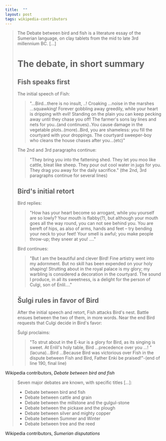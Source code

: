 ```yaml
---
title:  ""
layout: post
tags: wikipedia-contributors
---
```


> The Debate between bird and fish is a literature essay of the Sumerian language, on clay tablets from the mid to late 3rd millennium BC. [...]
> 
> # The debate, in short summary
> 
> ## Fish speaks first
> 
> The initial speech of Fish:
> 
> > "...Bird...there is no insult, ..! Croaking ...noise in the marshes ...squawking! Forever gobbling away greedily, while your heart is dripping with evil! Standing on the plain you can keep pecking away until they chase you off! The farmer's sons lay lines and nets for you..(and continues)..You cause damage in the vegetable plots..(more)..Bird, you are shameless: you fill the courtyard with your droppings. The courtyard sweeper-boy who cleans the house chases after you...(etc)"
> 
> The 2nd and 3rd paragraphs continue:
> 
> > "They bring you into the fattening shed. They let you moo like cattle, bleat like sheep. They pour out cool water in jugs for you. They drag you away for the daily sacrifice." (the 2nd, 3rd paragraphs continue for several lines)
> 
> ## Bird's initial retort
> 
> Bird replies:
> 
> > "How has your heart become so arrogant, while you yourself are so lowly? Your mouth is flabby(?), but although your mouth goes all the way round, you can not see behind you. You are bereft of hips, as also of arms, hands and feet – try bending your neck to your feet! Your smell is awful; you make people throw-up; they sneer at you! ...."
> 
> Bird continues:
> 
> > "But I am the beautiful and clever Bird! Fine artistry went into my adornment. But no skill has been expended on your holy shaping! Strutting about in the royal palace is my glory; my warbling is considered a decoration in the courtyard. The sound I produce, in all its sweetness, is a delight for the person of Culgi, son of Enlil...."
> 
> ## Šulgi rules in favor of Bird
> After the initial speech and retort, Fish attacks Bird's nest. Battle ensues between the two of them, in more words. Near the end Bird requests that Culgi decide in Bird's favor:
> 
> Šulgi proclaims:
> 
> > "To strut about in the E-kur is a glory for Bird, as its singing is sweet. At Enlil's holy table, Bird ...precedence over you ...!
> > "(lacuna)...Bird ...Because Bird was victorious over Fish in the dispute between Fish and Bird, Father Enki be praised!"-(end of line 190, final line)

Wikipedia contributors, _Debate between bird and fish_


> Seven major debates are known, with specific titles [...]:
> 
> * Debate between bird and fish  
> * Debate between cattle and grain  
> * Debate between the millstone and the gulgul-stone  
> * Debate between the pickaxe and the plough  
> * Debate between silver and mighty copper  
> * Debate between Summer and Winter  
> * Debate between tree and the reed  

Wikipedia contributors, _Sumerian disputations_
